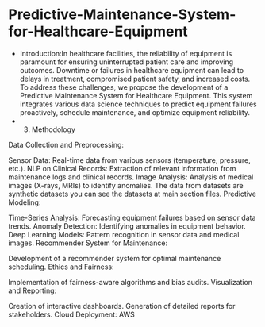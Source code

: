 # Predictive-Maintenance-System-for-Healthcare-Equipment
* Introduction:In healthcare facilities, the reliability of equipment is paramount for ensuring uninterrupted patient care and improving outcomes. Downtime or failures in healthcare equipment can lead to delays in treatment, compromised patient safety, and increased costs. To address these challenges, we propose the development of a Predictive Maintenance System for Healthcare Equipment. This system integrates various data science techniques to predict equipment failures proactively, schedule maintenance, and optimize equipment reliability.
* 3. Methodology

Data Collection and Preprocessing:

Sensor Data: Real-time data from various sensors (temperature, pressure, etc.).
NLP on Clinical Records: Extraction of relevant information from maintenance logs and clinical records.
Image Analysis: Analysis of medical images (X-rays, MRIs) to identify anomalies.
The data from datasets are synthetic datasets you can see the datasets at main section files.
Predictive Modeling:

Time-Series Analysis: Forecasting equipment failures based on sensor data trends.
Anomaly Detection: Identifying anomalies in equipment behavior.
Deep Learning Models: Pattern recognition in sensor data and medical images.
Recommender System for Maintenance:

Development of a recommender system for optimal maintenance scheduling.
Ethics and Fairness:

Implementation of fairness-aware algorithms and bias audits.
Visualization and Reporting:

Creation of interactive dashboards.
Generation of detailed reports for stakeholders.
Cloud Deployment: AWS
